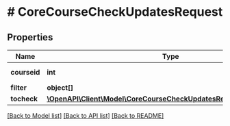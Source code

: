 # # CoreCourseCheckUpdatesRequest

## Properties

Name | Type | Description | Notes
------------ | ------------- | ------------- | -------------
**courseid** | **int** | Course id to check | [default to null]
**filter** | **object[]** |  | [optional]
**tocheck** | [**\OpenAPI\Client\Model\CoreCourseCheckUpdatesRequestTocheckInner[]**](CoreCourseCheckUpdatesRequestTocheckInner.md) |  |

[[Back to Model list]](../../README.md#models) [[Back to API list]](../../README.md#endpoints) [[Back to README]](../../README.md)

